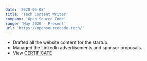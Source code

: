 ```yaml
---
date: '2020-05-08'
title: 'Tech Content Writer'
company: 'Open Source Code'
range: 'May 2020 - Present'
url: 'https://opensourcecode.tech/'
---
```


- Drafted all the website content for the startup.
- Managed the LinkedIn advertisements and sponsor proposals.
- View [CERTIFICATE](https://drive.google.com/file/d/1YSHuAa3RM5CrlqFe9zvD6w9EBezPhAri/view?usp=sharing)
